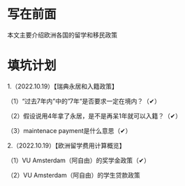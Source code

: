 # 写在前面

本文主要介绍欧洲各国的留学和移民政策

# 填坑计划

1.（2022.10.19）【瑞典永居和入籍政策】

（1）“过去7年内”中的”7年“是否要求一定在境内？（✔）

（2）假设说用4年拿了永居，是不是再呆1年就可以入籍？（✔）

（3）maintenace payment是什么意思（✔）

2.（2022.10.19）【欧洲留学费用计算概览】

（1）VU Amsterdam（阿自由）的奖学金政策（✔）

（2）VU Amsterdam（阿自由）的学生贷款政策
